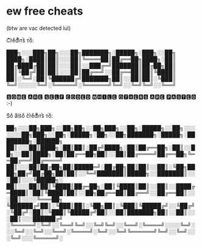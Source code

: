 # ew free cheats
(btw are vac detected lul)

Cͨrͬeͤdͩiͥᴛⷮs͛ ᴛⷮoͦ:

███╗░░░███╗██╗░░░██╗███████╗░█████╗░███╗░░██╗
████╗░████║██║░░░██║╚════██║██╔══██╗████╗░██║
██╔████╔██║██║░░░██║░░███╔═╝███████║██╔██╗██║
██║╚██╔╝██║██║░░░██║██╔══╝░░██╔══██║██║╚████║
██║░╚═╝░██║╚██████╔╝███████╗██║░░██║██║░╚███║
╚═╝░░░░░╚═╝░╚═════╝░╚══════╝╚═╝░░╚═╝╚═╝░░╚══╝

🆂🅾🅼🅴 🅰🆁🅴 🆂🅴🅻🅵 🅲🅾🅳🅴🅳 🆆🅷🅸🅻🅴 🅾🆃🅷🅴🆁🆂 🅰🆁🅴 🅿🅰🆂🆃🅴🅳 :-)


S͛oͦ aͣls͛oͦ cͨrͬeͤdͩiͥᴛⷮs͛ ᴛⷮoͦ:

██╗░░░██╗███╗░░██╗██╗░░██╗███╗░░██╗░█████╗░░██╗░░░░░░░██╗███╗░░██╗░█████╗░██╗░░██╗███████╗░█████╗░████████╗░██████╗
██║░░░██║████╗░██║██║░██╔╝████╗░██║██╔══██╗░██║░░██╗░░██║████╗░██║██╔══██╗██║░░██║██╔════╝██╔══██╗╚══██╔══╝██╔════╝
██║░░░██║██╔██╗██║█████═╝░██╔██╗██║██║░░██║░╚██╗████╗██╔╝██╔██╗██║██║░░╚═╝███████║█████╗░░███████║░░░██║░░░╚█████╗░
██║░░░██║██║╚████║██╔═██╗░██║╚████║██║░░██║░░████╔═████║░██║╚████║██║░░██╗██╔══██║██╔══╝░░██╔══██║░░░██║░░░░╚═══██╗
╚██████╔╝██║░╚███║██║░╚██╗██║░╚███║╚█████╔╝░░╚██╔╝░╚██╔╝░██║░╚███║╚█████╔╝██║░░██║███████╗██║░░██║░░░██║░░░██████╔╝
░╚═════╝░╚═╝░░╚══╝╚═╝░░╚═╝╚═╝░░╚══╝░╚════╝░░░░╚═╝░░░╚═╝░░╚═╝░░╚══╝░╚════╝░╚═╝░░╚═╝╚══════╝╚═╝░░╚═╝░░░╚═╝░░░╚═════╝░
